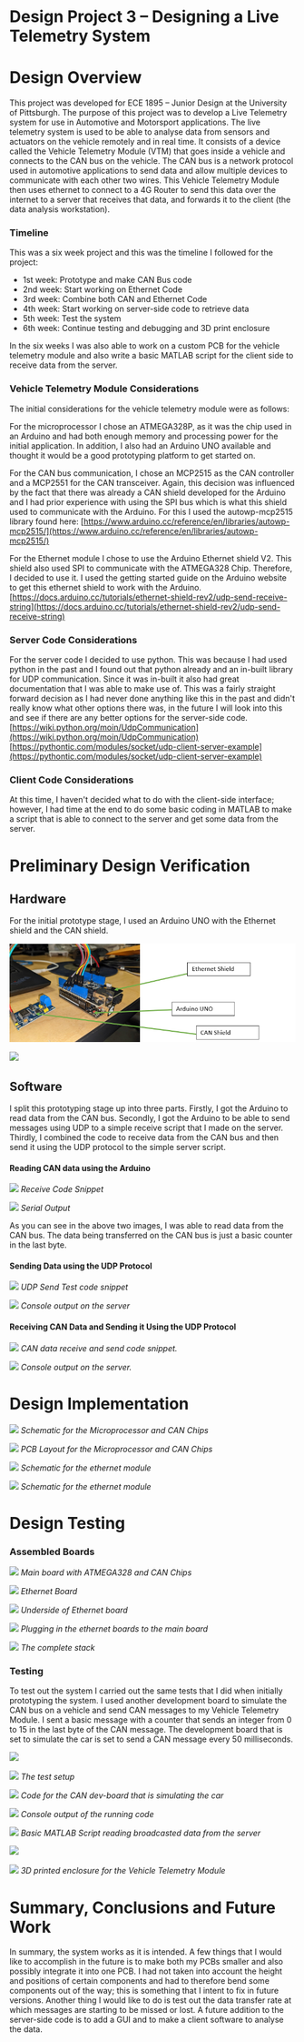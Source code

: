 # **Design Project 3 – Designing a Live Telemetry System**

# Design Overview

This project was developed for ECE 1895 – Junior Design at the University of Pittsburgh.
 The purpose of this project was to develop a Live Telemetry system for use in Automotive and Motorsport applications. The live telemetry system is used to be able to analyse data from sensors and actuators on the vehicle remotely and in real time. It consists of a device called the Vehicle Telemetry Module (VTM) that goes inside a vehicle and connects to the CAN bus on the vehicle. The CAN bus is a network protocol used in automotive applications to send data and allow multiple devices to communicate with each other two wires. This Vehicle Telemetry Module then uses ethernet to connect to a 4G Router to send this data over the internet to a server that receives that data, and forwards it to the client (the data analysis workstation).

### Timeline

This was a six week project and this was the timeline I followed for the project:

- 1st week: Prototype and make CAN Bus code
- 2nd week: Start working on Ethernet Code
- 3rd week: Combine both CAN and Ethernet Code
- 4th week: Start working on server-side code to retrieve data
- 5th week: Test the system
- 6th week: Continue testing and debugging and 3D print enclosure

In the six weeks I was also able to work on a custom PCB for the vehicle telemetry module and also write a basic MATLAB script for the client side to receive data from the server.

### Vehicle Telemetry Module Considerations

The initial considerations for the vehicle telemetry module were as follows:

For the microprocessor I chose an ATMEGA328P, as it was the chip used in an Arduino and had both enough memory and processing power for the initial application. In addition, I also had an Arduino UNO available and thought it would be a good prototyping platform to get started on.

For the CAN bus communication, I chose an MCP2515 as the CAN controller and a MCP2551 for the CAN transceiver. Again, this decision was influenced by the fact that there was already a CAN shield developed for the Arduino and I had prior experience with using the SPI bus which is what this shield used to communicate with the Arduino. For this I used the autowp-mcp2515 library found here: [https://www.arduino.cc/reference/en/libraries/autowp-mcp2515/](https://www.arduino.cc/reference/en/libraries/autowp-mcp2515/)

For the Ethernet module I chose to use the Arduino Ethernet shield V2. This shield also used SPI to communicate with the ATMEGA328 Chip. Therefore, I decided to use it. I used the getting started guide on the Arduino website to get this ethernet shield to work with the Arduino. [https://docs.arduino.cc/tutorials/ethernet-shield-rev2/udp-send-receive-string](https://docs.arduino.cc/tutorials/ethernet-shield-rev2/udp-send-receive-string)

### Server Code Considerations

For the server code I decided to use python. This was because I had used python in the past and I found out that python already and an in-built library for UDP communication. Since it was in-built it also had great documentation that I was able to make use of. This was a fairly straight forward decision as I had never done anything like this in the past and didn't really know what other options there was, in the future I will look into this and see if there are any better options for the server-side code. [https://wiki.python.org/moin/UdpCommunication](https://wiki.python.org/moin/UdpCommunication)
[https://pythontic.com/modules/socket/udp-client-server-example](https://pythontic.com/modules/socket/udp-client-server-example)

### Client Code Considerations

At this time, I haven't decided what to do with the client-side interface; however, I had time at the end to do some basic coding in MATLAB to make a script that is able to connect to the server and get some data from the server.

# Preliminary Design Verification

## Hardware

For the initial prototype stage, I used an Arduino UNO with the Ethernet shield and the CAN shield.

![](/Media/ReadmeImages/image001.png)

![](https://github.com/RaheelFarouk/ece1895-DesignProject3/blob/main/Media/ReadmeImages/image003.png)

## Software

I split this prototyping stage up into three parts. Firstly, I got the Arduino to read data from the CAN bus. Secondly, I got the Arduino to be able to send messages using UDP to a simple receive script that I made on the server. Thirdly, I combined the code to receive data from the CAN bus and then send it using the UDP protocol to the simple server script.

#### Reading CAN data using the Arduino

![](https://github.com/RaheelFarouk/ece1895-DesignProject3/blob/main/Media/ReadmeImages/image005.jpg)
_Receive Code Snippet_

![](RackMultipart20221216-1-2rpgig_html_7b6b80aceb669f3d.png)
_Serial Output_

As you can see in the above two images, I was able to read data from the CAN bus. The data being transferred on the CAN bus is just a basic counter in the last byte.

#### Sending Data using the UDP Protocol

![](RackMultipart20221216-1-2rpgig_html_f8c5cfa0ad9eba2f.png)
_UDP Send Test code snippet_

![](RackMultipart20221216-1-2rpgig_html_d00ab4bfb89ca0ae.png)
_Console output on the server_

#### Receiving CAN Data and Sending it Using the UDP Protocol

![](RackMultipart20221216-1-2rpgig_html_14a3b8752b580bbe.png)
_CAN data receive and send code snippet._

![](RackMultipart20221216-1-2rpgig_html_ffbed329621d28a9.png)
 _Console output on the server._

# Design Implementation

![](RackMultipart20221216-1-2rpgig_html_ab148a38d845cccf.png)
_Schematic for the Microprocessor and CAN Chips_

![](RackMultipart20221216-1-2rpgig_html_e6e4a2f25057ed04.png)
_PCB Layout for the Microprocessor and CAN Chips_

![](RackMultipart20221216-1-2rpgig_html_d800300eeb6f0c1f.png)
_Schematic for the ethernet module_

![](RackMultipart20221216-1-2rpgig_html_f4b1748986603c65.png)
_Schematic for the ethernet module_

# Design Testing

### Assembled Boards

![](RackMultipart20221216-1-2rpgig_html_eba9d4cbc2120f0e.jpg)
_Main board with ATMEGA328 and CAN Chips_

![](RackMultipart20221216-1-2rpgig_html_bbcbf5e6a3e46815.jpg)
_Ethernet Board_

![](RackMultipart20221216-1-2rpgig_html_67c8b747467f187.jpg)
_Underside of Ethernet board_

![](RackMultipart20221216-1-2rpgig_html_7bd2d6e235ccfaa2.jpg)
_Plugging in the ethernet boards to the main board_

![](RackMultipart20221216-1-2rpgig_html_2549ea4a3022122d.jpg)
_The complete stack_

### Testing

To test out the system I carried out the same tests that I did when initially prototyping the system. I used another development board to simulate the CAN bus on a vehicle and send CAN messages to my Vehicle Telemetry Module. I sent a basic message with a counter that sends an integer from 0 to 15 in the last byte of the CAN message. The development board that is set to simulate the car is set to send a CAN message every 50 milliseconds.

![](RackMultipart20221216-1-2rpgig_html_bdcf08aac27d0ac8.jpg)

![](RackMultipart20221216-1-2rpgig_html_cd6259d7b849a244.png)
_The test setup_

![](RackMultipart20221216-1-2rpgig_html_fcba00aea4b75dab.png)
 _Code for the CAN dev-board that is simulating the car_

![](RackMultipart20221216-1-2rpgig_html_e11f310c312acc48.png)
 _Console output of the running code_

![](RackMultipart20221216-1-2rpgig_html_669abf7f585938c6.png)
 _Basic MATLAB Script reading broadcasted data from the server_

![](RackMultipart20221216-1-2rpgig_html_3099cfbf9ca53547.jpg)

![](RackMultipart20221216-1-2rpgig_html_4e30b47d2fba01e5.jpg)
 _3D printed enclosure for the Vehicle Telemetry Module_

# Summary, Conclusions and Future Work

In summary, the system works as it is intended. A few things that I would like to accomplish in the future is to make both my PCBs smaller and also possibly integrate it into one PCB. I had not taken into account the height and positions of certain components and had to therefore bend some components out of the way; this is something that I intent to fix in future versions. Another thing I would like to do is test out the data transfer rate at which messages are starting to be missed or lost. A future addition to the server-side code is to add a GUI and to make a client software to analyse the data.